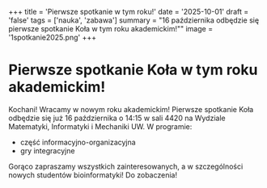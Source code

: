 +++
title = 'Pierwsze spotkanie w tym roku!'
date = '2025-10-01'
draft = 'false'
tags = ['nauka', 'zabawa']
summary = "16 października odbędzie się pierwsze spotkanie Koła w tym roku akademickim!""
image = '1spotkanie2025.png'
+++

<!-- Tutaj START - cała treść posta -->
# Pierwsze spotkanie Koła w tym roku akademickim! #

Kochani! Wracamy w nowym roku akademickim! Pierwsze spotkanie Koła odbędzie się już 16 października o 14:15 w sali 4420 na Wydziale Matematyki, Informatyki i Mechaniki UW. 
W programie:
- część informacyjno-organizacyjna
- gry integracyjne

Gorąco zapraszamy wszystkich zainteresowanych, a w szczególności nowych studentów bioinformatyki! Do zobaczenia!

